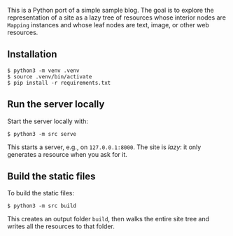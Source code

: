 This is a Python port of a simple sample blog. The goal is to explore the representation of a site as a lazy tree of resources whose interior nodes are `Mapping` instances and whose leaf nodes are text, image, or other web resources.

## Installation

```console
$ python3 -m venv .venv
$ source .venv/bin/activate
$ pip install -r requirements.txt
```

## Run the server locally

Start the server locally with:

```console
$ python3 -m src serve
```

This starts a server, e.g., on `127.0.0.1:8000`. The site is _lazy_: it only generates a resource when you ask for it.

## Build the static files

To build the static files:

```console
$ python3 -m src build
```

This creates an output folder `build`, then walks the entire site tree and writes all the resources to that folder.
